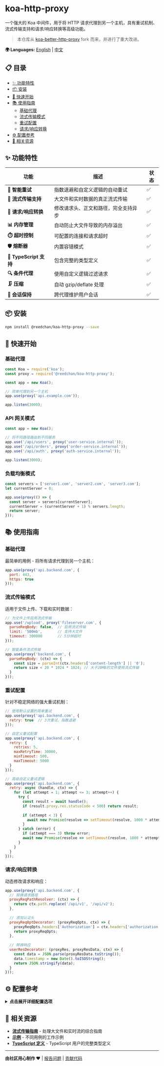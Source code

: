 # koa-http-proxy

一个强大的 Koa 中间件，用于将 HTTP 请求代理到另一个主机，具有重试机制、流式传输支持和请求/响应转换等高级功能。

> 本仓库从 [koa-better-http-proxy](https://github.com/nsimmons/koa-better-http-proxy) fork 而来，并进行了重大改进。

**🌍 Languages:** [English](README.md) | [中文](README_ZH.md)

## 📋 目录

- [✨ 功能特性](#-功能特性)
- [📦 安装](#-安装)
- [🚀 快速开始](#-快速开始)
- [📚 使用指南](#-使用指南)
  - [基础代理](#基础代理)
  - [流式传输模式](#流式传输模式)
  - [重试配置](#重试配置)
  - [请求/响应转换](#请求响应转换)
- [⚙️ 配置参考](#️-配置参考)
- [🔗 相关资源](#-相关资源)

## ✨ 功能特性

| 功能 | 描述 | 状态 |
|------|------|------|
| **🔄 智能重试** | 指数退避和自定义逻辑的自动重试 | ✅ |
| **🌊 流式传输支持** | 大文件和实时数据的真正流式传输 | ✅ |
| **🔧 请求/响应转换** | 修改请求头、正文和路径，完全支持异步 | ✅ |
| **📊 内存管理** | 自动防止大文件导致的内存溢出 | ✅ |
| **⏱️ 超时控制** | 可配置的连接和请求超时 | ✅ |
| **🛡️ 熔断器** | 内置容错模式 | ✅ |
| **📝 TypeScript 支持** | 包含完整的类型定义 | ✅ |
| **🔍 条件代理** | 使用自定义逻辑过滤请求 | ✅ |
| **🗜️ 压缩** | 自动 gzip/deflate 处理 | ✅ |
| **🔐 会话保持** | 跨代理维护用户会话 | ✅ |

## 📦 安装

```bash
npm install @reedchan/koa-http-proxy --save
```

## 🚀 快速开始

### 基础代理

```js
const Koa = require('koa');
const proxy = require('@reedchan/koa-http-proxy');

const app = new Koa();

// 简单代理到另一个主机
app.use(proxy('api.example.com'));

app.listen(3000);
```

### API 网关模式

```js
const app = new Koa();

// 将不同路径路由到不同服务
app.use('/api/users', proxy('user-service.internal'));
app.use('/api/orders', proxy('order-service.internal'));
app.use('/api/auth', proxy('auth-service.internal'));

app.listen(3000);
```

### 负载均衡模式

```js
const servers = ['server1.com', 'server2.com', 'server3.com'];
let currentServer = 0;

app.use(proxy(() => {
  const server = servers[currentServer];
  currentServer = (currentServer + 1) % servers.length;
  return server;
}));
```

## 📚 使用指南

### 基础代理

最简单的用例 - 将所有请求代理到另一个主机：

```js
app.use(proxy('api.backend.com', {
  port: 443,
  https: true
}));
```

### 流式传输模式

适用于文件上传、下载和实时数据：

```js
// 为文件上传启用流式传输
app.use('/upload', proxy('fileserver.com', {
  parseReqBody: false,  // 启用流式传输
  limit: '500mb',       // 支持大文件
  timeout: 300000       // 5分钟超时
}));

// 智能条件流式传输
app.use(proxy('backend.com', {
  parseReqBody: (ctx) => {
    const size = parseInt(ctx.headers['content-length'] || '0');
    return size < 20 * 1024 * 1024; // 大于20MB的文件使用流式传输
  }
}));
```

### 重试配置

针对不稳定网络的强大重试机制：

```js
// 使用默认设置的简单重试
app.use(proxy('api.backend.com', {
  retry: true  // 3次重试，指数退避
}));

// 自定义重试配置
app.use(proxy('api.backend.com', {
  retry: {
    retries: 5,
    maxRetryTime: 30000,
    minTimeout: 500,
    maxTimeout: 5000
  }
}));

// 高级自定义重试逻辑
app.use(proxy('api.backend.com', {
  retry: async (handle, ctx) => {
    for (let attempt = 1; attempt <= 3; attempt++) {
      try {
        const result = await handle();
        if (result.proxy.res.statusCode < 500) return result;
        
        if (attempt < 3) {
          await new Promise(resolve => setTimeout(resolve, 1000 * attempt));
        }
      } catch (error) {
        if (attempt === 3) throw error;
        await new Promise(resolve => setTimeout(resolve, 1000 * attempt));
      }
    }
  }
}));
```

### 请求/响应转换

动态修改请求和响应：

```js
app.use(proxy('api.backend.com', {
  // 转换请求路径
  proxyReqPathResolver: (ctx) => {
    return ctx.path.replace('/api/v1', '/api/v2');
  },
  
  // 添加认证头
  proxyReqOptDecorator: (proxyReqOpts, ctx) => {
    proxyReqOpts.headers['Authorization'] = ctx.headers['authorization'];
    return proxyReqOpts;
  },
  
  // 转换响应
  userResDecorator: (proxyRes, proxyResData, ctx) => {
    const data = JSON.parse(proxyResData.toString());
    data.timestamp = new Date().toISOString();
    return JSON.stringify(data);
  }
}));
```

## ⚙️ 配置参考

<details>
<summary><strong>点击展开详细配置选项</strong></summary>

### 核心选项

#### `agent`
使用自定义的 `http.Agent` 进行代理请求。

```js
const agent = new http.Agent({ keepAlive: true });
app.use(proxy('api.backend.com', { agent }));
```

#### `port`
代理主机使用的端口。

```js
app.use(proxy('api.backend.com', { port: 8080 }));
```

#### `https`
强制代理请求使用 HTTPS。

```js
app.use(proxy('api.backend.com', { https: true }));
```

#### `headers`
发送到代理主机的额外请求头。

```js
app.use(proxy('api.backend.com', {
  headers: {
    'X-API-Key': 'your-api-key',
    'User-Agent': 'MyApp/1.0'
  }
}));
```

#### `strippedHeaders`
从代理响应中移除的请求头。

```js
app.use(proxy('api.backend.com', {
  strippedHeaders: ['set-cookie', 'x-internal-header']
}));
```

### 请求处理

#### `filter`
过滤需要代理的请求。

```js
app.use(proxy('api.backend.com', {
  filter: (ctx) => {
    return ctx.method === 'GET' && ctx.path.startsWith('/api');
  }
}));
```

#### `proxyReqPathResolver`
在代理前转换请求路径。

```js
app.use(proxy('api.backend.com', {
  proxyReqPathResolver: (ctx) => {
    return ctx.path.replace(/^\/api/, '');
  }
}));
```

#### `proxyReqOptDecorator`
在发送前修改请求选项。

```js
app.use(proxy('api.backend.com', {
  proxyReqOptDecorator: (proxyReqOpts, ctx) => {
    proxyReqOpts.headers['X-Forwarded-For'] = ctx.ip;
    return proxyReqOpts;
  }
}));
```

#### `proxyReqBodyDecorator`
在发送前转换请求正文。

```js
app.use(proxy('api.backend.com', {
  proxyReqBodyDecorator: (bodyContent, ctx) => {
    const data = JSON.parse(bodyContent);
    data.clientInfo = { ip: ctx.ip, userAgent: ctx.get('User-Agent') };
    return JSON.stringify(data);
  }
}));
```

### 响应处理

#### `userResDecorator`
在发送给客户端前转换响应数据。

```js
app.use(proxy('api.backend.com', {
  userResDecorator: (proxyRes, proxyResData, ctx) => {
    const data = JSON.parse(proxyResData.toString());
    data.processedAt = new Date().toISOString();
    return JSON.stringify(data);
  }
}));
```

#### `userResHeadersDecorator`
转换响应头。

```js
app.use(proxy('api.backend.com', {
  userResHeadersDecorator: (headers) => {
    headers['X-Proxy-By'] = 'koa-http-proxy';
    delete headers['x-internal-header'];
    return headers;
  }
}));
```

### 正文处理

#### `parseReqBody`
控制请求正文解析（布尔值或函数）。

```js
// 禁用以启用流式传输
app.use(proxy('api.backend.com', { parseReqBody: false }));

// 条件解析
app.use(proxy('api.backend.com', {
  parseReqBody: (ctx) => {
    return !ctx.path.includes('/upload');
  }
}));
```

#### `reqAsBuffer`
确保请求正文编码为 Buffer。

```js
app.use(proxy('api.backend.com', { reqAsBuffer: true }));
```

#### `reqBodyEncoding`
请求正文的编码（默认: 'utf-8'）。

```js
app.use(proxy('api.backend.com', { reqBodyEncoding: 'binary' }));
```

#### `limit`
正文大小限制（默认: '1mb'）。

```js
app.use(proxy('api.backend.com', { limit: '50mb' }));
```

### 会话与安全

#### `preserveReqSession`
将会话传递给代理请求。

```js
app.use(proxy('api.backend.com', { preserveReqSession: true }));
```

#### `preserveHostHdr`
将 host HTTP 头复制到代理请求。

```js
app.use(proxy('api.backend.com', { preserveHostHdr: true }));
```

### 超时配置

#### `connectTimeout`
初始连接的超时时间。

```js
app.use(proxy('api.backend.com', { connectTimeout: 5000 }));
```

#### `timeout`
整体请求超时时间。

```js
app.use(proxy('api.backend.com', { timeout: 30000 }));
```

### 调试选项

#### `debug`
启用详细的请求日志记录，用于调试和监控。

```js
// 启用调试日志
app.use(proxy('api.backend.com', { debug: true }));
```

**示例输出:**
```
========================== KOA-HTTP-PROXY DEBUG ==========================
POST https://api.backend.com:443/users
Payload Size: 256 B
Headers:
{
  "content-type": "application/json",
  "authorization": "Bearer token123",
  "user-agent": "MyApp/1.0",
  "content-length": 256
}
==========================================================================
```

**使用场景:**
- 开发环境调试
- API 请求监控
- 性能分析
- 故障排查

### 重试配置

#### 简单重试
```js
app.use(proxy('api.backend.com', { retry: true }));
```

#### 高级重试
```js
app.use(proxy('api.backend.com', {
  retry: {
    retries: 5,           // 最大重试次数
    maxRetryTime: 30000,  // 总重试时间限制
    minTimeout: 1000,     // 初始延迟
    maxTimeout: 10000     // 最大延迟
  }
}));
```

#### 自定义重试函数
```js
app.use(proxy('api.backend.com', {
  retry: async (handle, ctx) => {
    // 自定义重试逻辑
    let result;
    for (let i = 0; i < 3; i++) {
      result = await handle();
      if (result.proxy.res.statusCode < 500) break;
      await new Promise(resolve => setTimeout(resolve, 1000 * (i + 1)));
    }
    return result;
  }
}));
```

> ⚠️ **内存警告**：重试功能会在内存中缓存请求正文。对于大文件（>20MB），重试会自动禁用。使用 `parseReqBody: false` 启用流式传输模式。

</details>

## 🔗 相关资源

- **[流式传输指南](STREAMING.md)** - 处理大文件和实时流的综合指南
- **[示例](examples/)** - 不同用例的工作示例
- **[TypeScript 定义](types.d.ts)** - TypeScript 用户的完整类型定义

---

**由社区用心制作 ❤️** | [报告问题](https://github.com/reedchan7/koa-http-proxy/issues) | [贡献代码](https://github.com/reedchan7/koa-http-proxy/pulls) 